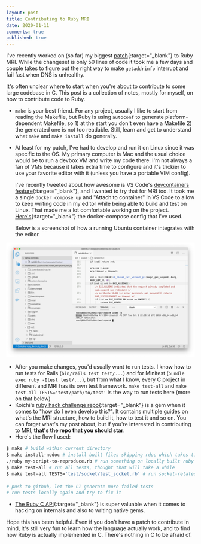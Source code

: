 ```yaml
---
layout: post
title: Contributing to Ruby MRI
date: 2020-01-11
comments: true
published: true
---
```


I've recently worked on (so far) my biggest [patch](https://github.com/ruby/ruby/pull/2827){:target="_blank"} to Ruby MRI. While the changeset is only 50 lines of code it took me a few days and couple takes to figure out the right way to make `getaddrinfo` interrupt and fail fast when DNS is unhealthy.

It's often unclear where to start when you're about to contribute to some large codebase in C. This post is a collection of notes, mostly for myself, on how to contribute code to Ruby.

* `make` is your best friend. For any project, usually I like to start from reading the Makefile, but Ruby is using `autoconf` to generate platform-dependent Makefile, so 1) at the start you don't even have a Makefile 2) the generated one is not too readable. Still, learn and get to understand what `make` and `make install` do generally.
* At least for my patch, I've had to develop and run it on Linux since it was specific to the OS. My primary computer is Mac and the usual choice would be to run a devbox VM and write my code there. I'm not always a fan of VMs because it takes extra time to configure and it's trickier to use your favorite editor with it (unless you have a portable VIM config).

	I've recently tweeted about how awesome is VS Code's [devcontainers feature](https://code.visualstudio.com/docs/remote/containers){:target="_blank"}, and I wanted to try that for MRI too. It took me a single `docker compose up` and "Attach to container" in VS Code to allow to keep writing code in my editor while being able to build and test on Linux. That made me a lot comfortable working on the project. [Here's](https://gist.github.com/kirs/3912e1a44b67fda906ab4f6aad09ebaf){:target="_blank"} the docker-compose config that I've used.

  Below is a screenshot of how a running Ubuntu container integrates with the editor.

<img src="/assets/post-images/dev-container-mri.png" alt="VS Code devcontainer feature" class="bordered" />

* After you make changes, you'd usually want to run tests. I know how to run tests for Rails (`bin/rails test test/...`) and for Minitest (`bundle exec ruby -Itest test/...`), but from what I know, every C project in different and MRI has its own test framework. `make test-all` and `make test-all TESTS='test/path/to/test'` is the way to run tests here (more on that below)
* Koichi's [ruby hack challenge repo](https://github.com/ko1/rubyhackchallenge/tree/master/EN){:target="_blank"} is a gem when it comes to "how do I even develop this?". It contains multiple guides on what's the MRI structure, how to build it, how to test it and so on. You can forget what's my post about, but if you're interested in contributing to MRI, **that's the repo that you should star**.
* Here's the flow I used:

```bash
$ make # build within current directory
$ make install-nodoc # install built files skipping rdoc which takes time
./ruby my-script-to-reproduce.rb # run something on locally built ruby
$ make test-all # run all tests, thought that will take a while
$ make test-all TESTS='test/socket/test_socket.rb' # run socket-related tests

# push to github, let the CI generate more failed tests
# run tests locally again and try to fix it
```

* [The Ruby C API](https://silverhammermba.github.io/emberb/c/){:target="_blank"} is super valuable when it comes to hacking on internals and also to writing native gems.

Hope this has been helpful. Even if you don't have a patch to contribute in mind, it's still very fun to learn how the language actually work, and to find how Ruby is actually implemented in C. There's nothing in C to be afraid of.
